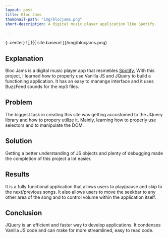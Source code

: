 ```yaml
---
layout: post
title: Bloc Jams
thumbnail-path: "img/blocjams.png"
short-description: A digital music player application like Spotify.

---
```


{:.center}
![]({{ site.baseurl }}/img/blocjams.png)

## Explanation

Bloc Jams is a digital music player app that resmebles <a href="https://www.spotify.com/us/">Spotify.</a> With this project, I learned how to properly use Vanilla JS and JQuery to build a functioning application. It has an easy to manange interface and it uses BuzzFeed sounds for the mp3 files.


## Problem

The biggest task in creating this site was getting accustomed to the JQuery library and how to propery utilize it. Mainly, learning how to properly use selectors and to manipulate the DOM.


## Solution

Getting a better understanding of JS objects and plenty of debugging made the completion of this project a lot easier. 



## Results

It is a fully functional application that allows users to play/pause and skip to the next/previous songs. It also allows users to move the seekbar to any other area of the song and to control volume within the application itself. 


## Conclusion

JQuery is an efficient and faster way to develop applications. It condenses Vanilla JS code and can make for more streamlined, easy to read code. 

